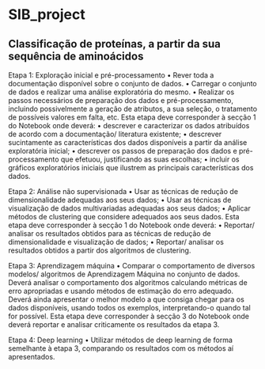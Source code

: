 # SIB_project

## Classificação de proteínas, a partir da sua sequência de aminoácidos

Etapa 1: Exploração inicial e pré-processamento
• Rever toda a documentação disponível sobre o conjunto de dados.
• Carregar o conjunto de dados e realizar uma análise exploratória do mesmo.
• Realizar os passos necessários de preparação dos dados e pré-processamento,
incluindo possivelmente a geração de atributos, a sua seleção, o tratamento de
possíveis valores em falta, etc.
Esta etapa deve corresponder à secção 1 do Notebook onde deverá:
• descrever e caracterizar os dados atribuídos de acordo com a documentação/
literatura existente;
• descrever sucintamente as características dos dados disponíveis a partir da
análise exploratória inicial;
• descrever os passos de preparação dos dados e pré-processamento que efetuou,
justificando as suas escolhas;
• incluir os gráficos exploratórios iniciais que ilustrem as principais características
dos dados.


Etapa 2: Análise não supervisionada
• Usar as técnicas de redução de dimensionalidade adequadas aos seus dados;
• Usar as técnicas de visualização de dados multivariadas adequadas aos seus
dados;
• Aplicar métodos de clustering que considere adequados aos seus dados.
Esta etapa deve corresponder à secção 1 do Notebook onde deverá:
• Reportar/ analisar os resultados obtidos para as técnicas de redução de
dimensionalidade e visualização de dados;
• Reportar/ analisar os resultados obtidos a partir dos algoritmos de clustering.


Etapa 3: Aprendizagem máquina
• Comparar o comportamento de diversos modelos/ algoritmos de Aprendizagem
Máquina no conjunto de dados. Deverá analisar o comportamento dos
algoritmos calculando métricas de erro apropriadas e usando métodos de
estimação do erro adequado. Deverá ainda apresentar o melhor modelo a que
consiga chegar para os dados disponíveis, usando todos os exemplos,
interpretando-o quando tal for possível.
Esta etapa deve corresponder à secção 3 do Notebook onde deverá reportar e analisar
criticamente os resultados da etapa 3.


Etapa 4: Deep learning
• Utilizar métodos de deep learning de forma semelhante à etapa 3, comparando
os resultados com os métodos aí apresentados.

